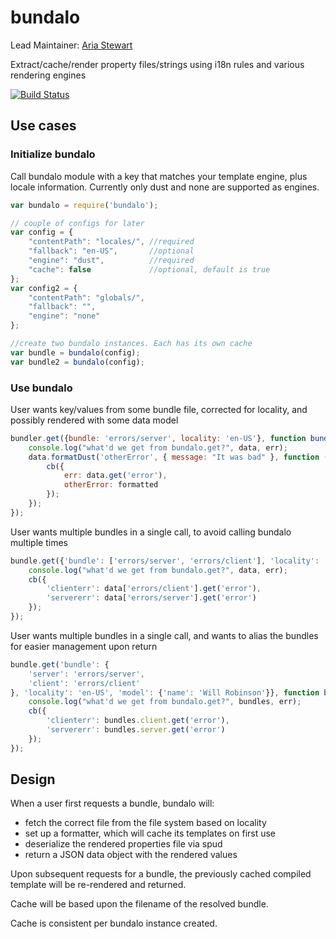 bundalo
======
Lead Maintainer: [Aria Stewart](https://github.com/aredridel)  

Extract/cache/render property files/strings using i18n rules and various rendering engines

[![Build Status](https://travis-ci.org/krakenjs/bundalo.svg?branch=master)](https://travis-ci.org/krakenjs/bundalo)

## Use cases

### Initialize bundalo

Call bundalo module with a key that matches your template engine, plus locale information.
Currently only dust and none are supported as engines.

```javascript
var bundalo = require('bundalo');

// couple of configs for later
var config = {
    "contentPath": "locales/", //required
    "fallback": "en-US",       //optional
    "engine": "dust",          //required
    "cache": false             //optional, default is true
};
var config2 = {
    "contentPath": "globals/",
    "fallback": "",
    "engine": "none"
};

//create two bundalo instances. Each has its own cache
var bundle = bundalo(config);
var bundle2 = bundalo(config);

```

### Use bundalo

User wants key/values from some bundle file, corrected for locality, and possibly rendered with some data model

```javascript
bundler.get({bundle: 'errors/server', locality: 'en-US'}, function bundaloReturn(err, bundle) {
    console.log("what'd we get from bundalo.get?", data, err);
    data.formatDust('otherError', { message: "It was bad" }, function (err, formatted) {
        cb({
            err: data.get('error'),
            otherError: formatted
        });
    });
});
```

User wants multiple bundles in a single call, to avoid calling bundalo multiple times

```javascript
bundle.get({'bundle': ['errors/server', 'errors/client'], 'locality': 'en-US',  'model': {'name': 'Will Robinson'}}, function bundaloReturn(err, data) {
    console.log("what'd we get from bundalo.get?", data, err);
    cb({
        'clienterr': data['errors/client'].get('error'),
        'servererr': data['errors/server'].get('error')
    });
});
```

User wants multiple bundles in a single call, and wants to alias the bundles for easier management upon return

```javascript
bundle.get('bundle': {
    'server': 'errors/server',
    'client': 'errors/client'
}, 'locality': 'en-US', 'model': {'name': 'Will Robinson'}}, function bundaloReturn(err, bundles) {
    console.log("what'd we get from bundalo.get?", bundles, err);
    cb({
        'clienterr': bundles.client.get('error'),
        'servererr': bundles.server.get('error')
    });
});
```

## Design

When a user first requests a bundle, bundalo will:
* fetch the correct file from the file system based on locality
* set up a formatter, which will cache its templates on first use
* deserialize the rendered properties file via spud
* return a JSON data object with the rendered values

Upon subsequent requests for a bundle, the previously cached compiled template will be re-rendered and returned.

Cache will be based upon the filename of the resolved bundle.

Cache is consistent per bundalo instance created.
